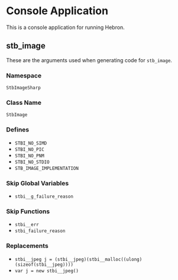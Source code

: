 # Console Application

This is a console application for running Hebron.

## stb_image

These are the arguments used when generating code for `stb_image`.

### Namespace

`StbImageSharp`

### Class Name

`StbImage`

### Defines

* `STBI_NO_SIMD`
* `STBI_NO_PIC`
* `STBI_NO_PNM`
* `STBI_NO_STDIO`
* `STB_IMAGE_IMPLEMENTATION`

### Skip Global Variables

* `stbi__g_failure_reason`

### Skip Functions

* `stbi__err`
* `stbi_failure_reason`

### Replacements

* `stbi__jpeg j = (stbi__jpeg)(stbi__malloc((ulong)(sizeof(stbi__jpeg))))`
* `var j = new stbi__jpeg()`